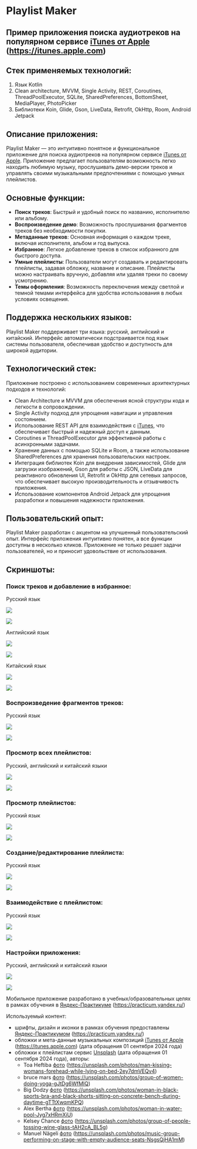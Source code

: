 # Playlist Maker
## Пример приложения поиска аудиотреков на популярном сервисе [iTunes от Apple](https://itunes.apple.com) (https://itunes.apple.com)
## Стек применяемых технологий:
1. Язык Kotlin
2. Clean architecture, MVVM, Single Activity, REST, Coroutines, ThreadPoolExecutor, SQLite, SharedPreferences, BottomSheet, MediaPlayer, PhotoPicker
3. Библиотеки Koin, Glide, Gson, LiveData, Retrofit, OkHttp, Room, Android Jetpack

## Описание приложения:
Playlist Maker — это интуитивно понятное и функциональное приложение для поиска аудиотреков на популярном сервисе [iTunes от Apple](https://itunes.apple.com).
Приложение предлагает пользователям возможность легко находить любимую музыку, прослушивать демо-версии треков и управлять своими музыкальными предпочтениями с помощью умных плейлистов.

## Основные функции:
- **Поиск треков**: Быстрый и удобный поиск по названию, исполнителю или альбому.
- **Воспроизведение демо**: Возможность прослушивания фрагментов треков без необходимости покупки.
- **Метаданные треков**: Основная информация о каждом треке, включая исполнителя, альбом и год выпуска.
- **Избранное**: Легкое добавление треков в список избранного для быстрого доступа.
- **Умные плейлисты**: Пользователи могут создавать и редактировать плейлисты, задавая обложку, название и описание. Плейлисты можно настраивать вручную, добавляя или удаляя треки по своему усмотрению.
- **Темы оформления**: Возможность переключения между светлой и темной темами интерфейса для удобства использования в любых условиях освещения.

## Поддержка нескольких языков:
Playlist Maker поддерживает три языка: русский, английский и китайский. Интерфейс автоматически подстраивается под язык системы пользователя, обеспечивая удобство и доступность для широкой аудитории.

## Технологический стек:
Приложение построено с использованием современных архитектурных подходов и технологий:
- Clean Architecture и MVVM для обеспечения ясной структуры кода и легкости в сопровождении.
- Single Activity подход для упрощения навигации и управления состоянием.
- Использование REST API для взаимодействия с [iTunes](https://itunes.apple.com), что обеспечивает быстрый и надежный доступ к данным.
- Coroutines и ThreadPoolExecutor для эффективной работы с асинхронными задачами.
- Хранение данных с помощью SQLite и Room, а также использование SharedPreferences для хранения пользовательских настроек.
- Интеграция библиотек Koin для внедрения зависимостей, Glide для загрузки изображений, Gson для работы с JSON, LiveData для реактивного обновления UI, Retrofit и OkHttp для сетевых запросов, что обеспечивает высокую производительность и отзывчивость приложения.
- Использование компонентов Android Jetpack для упрощения разработки и повышения надежности приложения.

## Пользовательский опыт:
Playlist Maker разработан с акцентом на улучшенный пользовательский опыт.
Интерфейс приложения интуитивно понятен, а все функции доступны в несколько кликов.
Приложение не только решает задачи пользователей, но и приносит удовольствие от использования.

## Скриншоты:

### Поиск треков и добавление в избранное:

Русский язык
<p align="left">
<img src="screenshots/screen_search_and_favorite_light_theme_ru.png"/>
</p>
<p align="left">
<img src="screenshots/screen_search_and_favorite_dark_theme_ru.png"/>
</p>
Английский язык
<p align="left">
<img src="screenshots/screen_search_and_favorite_light_theme_en.png"/>
</p>
<p align="left">
<img src="screenshots/screen_search_and_favorite_dark_theme_en.png"/>
</p>
Китайский язык
<p align="left">
<img src="screenshots/screen_search_and_favorite_light_theme_zh.png"/>
</p>
<p align="left">
<img src="screenshots/screen_search_and_favorite_dark_theme_zh.png"/>
</p>

### Воспроизведение фрагментов треков:

Русский язык
<p align="left">
<img src="screenshots/screen_player_light_theme_ru.png"/>
</p>
<p align="left">
<img src="screenshots/screen_player_dark_theme_ru.png"/>
</p>

### Просмотр всех плейлистов:

Русский, английский и китайский языки
<p align="left">
<img src="screenshots/screen_playlists_light_theme_ru_en_zh.png"/>
</p>
<p align="left">
<img src="screenshots/screen_playlists_dark_theme_ru_en_zh.png"/>
</p>

### Просмотр плейлистов:

Русский язык
<p align="left">
<img src="screenshots/screen_playlists_light_theme_ru.png"/>
</p>
<p align="left">
<img src="screenshots/screen_playlists_dark_theme_ru.png"/>
</p>

### Создание/редактирование плейлиста:

Русский язык
<p align="left">
<img src="screenshots/screen_playlist_manager_light_theme_ru.png"/>
</p>
<p align="left">
<img src="screenshots/screen_playlist_manager_light_theme_ru.png"/>
</p>

### Взаимодействие с плейлистом:

Русский язык
<p align="left">
<img src="screenshots/screen_playlist_light_theme_ru.png"/>
</p>
<p align="left">
<img src="screenshots/screen_playlist_dark_theme_ru.png"/>
</p>

### Настройки приложения:

Русский, английский и китайский языки
<p align="left">
<img src="screenshots/screen_setting_light_theme_ru_en_zh.png"/>
</p>
<p align="left">
<img src="screenshots/screen_setting_dark_theme_ru_en_zh.png"/>
</p>

Мобильное приложение разработано в учебных/образовательных целях в рамках обучения в [Яндекс-Практикуме](https://practicum.yandex.ru/) (https://practicum.yandex.ru/)

Используемый контент:
- шрифты, дизайн и иконки в рамках обучения предоставлены [Яндекс-Практикумом](https://practicum.yandex.ru/) (https://practicum.yandex.ru/)
- обложки и мета-данные музыкальных композиций [iTunes от Apple](https://itunes.apple.com) (https://itunes.apple.com) (дата обращения 01 сентября 2024 года)
- обложки к плейлистам сервис [Unsplash](https://unsplash.com) (дата обращения 01 сентября 2024 года), авторы:
  * Toa Heftiba [фото](https://unsplash.com/photos/man-kissing-womans-forehead-while-lying-on-bed-2ey7dmVEQv4) (https://unsplash.com/photos/man-kissing-womans-forehead-while-lying-on-bed-2ey7dmVEQv4)
  * bruce mars [фото](https://unsplash.com/photos/group-of-women-doing-yoga-gJtDg6WfMlQ) (https://unsplash.com/photos/group-of-women-doing-yoga-gJtDg6WfMlQ)
  * Big Dodzy [фото](https://unsplash.com/photos/woman-in-black-sports-bra-and-black-shorts-sitting-on-concrete-bench-during-daytime-gTTtXwqmKPQ) (https://unsplash.com/photos/woman-in-black-sports-bra-and-black-shorts-sitting-on-concrete-bench-during-daytime-gTTtXwqmKPQ)
  * Alex Bertha [фото](https://unsplash.com/photos/woman-in-water-pool-Jyg7xHRmXiU) (https://unsplash.com/photos/woman-in-water-pool-Jyg7xHRmXiU)
  * Kelsey Chance [фото](https://unsplash.com/photos/group-of-people-tossing-wine-glass-tAH2cA_BL5g) (https://unsplash.com/photos/group-of-people-tossing-wine-glass-tAH2cA_BL5g)
  * Manuel Nägeli [фото](https://unsplash.com/photos/music-group-performing-on-stage-with-empty-audience-seats-NsgsQjHA1mM) (https://unsplash.com/photos/music-group-performing-on-stage-with-empty-audience-seats-NsgsQjHA1mM)
